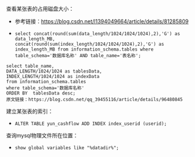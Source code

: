 查看某张表的占用磁盘大小：

* 参考链接：https://blog.csdn.net/l1394049664/article/details/81285809
* ```mysql
  select concat(round(sum(data_length/1024/1024/1024),2),'G') as data_length_MB, concat(round(sum(index_length/1024/1024/1024),2),'G') as index_length_MB from information_schema.tables where table_schema='数据库名称' AND table_name='表名称';
  ```

```mysql
select table_name,
DATA_LENGTH/1024/1024 as tablesData,
INDEX_LENGTH/1024/1024 as indexData 
from information_schema.tables
where table_schema='数据库名称'
ORDER BY  tablesData desc;
原文链接：https://blog.csdn.net/qq_39455116/article/details/96480845
```
建立某张表的索引：

* ```mysql
  ALTER TABLE yun_cashflow ADD INDEX index_userid (userid);
  ```

查询mysql物理文件所在位置：

* ```mysql
  show global variables like "%datadir%";
  ```

